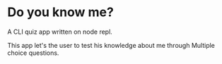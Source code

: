 # Do you know me?

 A CLI quiz app written on node repl.
 
 This app let's the user to test his knowledge about me through Multiple choice questions.
